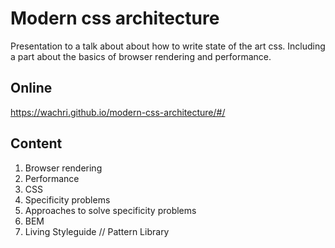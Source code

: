 # Modern css architecture
Presentation to a talk about about how to write state of the art css.
Including a part about the basics of browser rendering and performance.

## Online
https://wachri.github.io/modern-css-architecture/#/

## Content
 1. Browser rendering
 1. Performance
 1. CSS
 1. Specificity problems
 1. Approaches to solve specificity problems
 1. BEM
 1. Living Styleguide // Pattern Library
